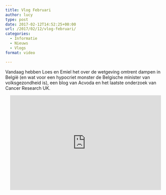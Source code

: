 ```yaml
---
title: Vlog Februari
author: lucy
type: post
date: 2017-02-12T14:52:25+00:00
url: /2017/02/12/vlog-februari/
categories:
  - Informatie
  - Nieuws
  - Vlogs
format: video

---
```

Vandaag hebben Loes en Emiel het over de wetgeving omtrent dampen in België (en wat voor een hypocriet monster de Belgische minister van volksgezondheid is), een blog van Acvoda en het laatste onderzoek van Cancer Research UK.

<span class="embed-youtube" style="text-align:center; display: block;"><iframe class='youtube-player' type='text/html' width='474' height='297' src='https://www.youtube.com/embed/wVz_BSymwZc?version=3&#038;rel=1&#038;fs=1&#038;autohide=2&#038;showsearch=0&#038;showinfo=1&#038;iv_load_policy=1&#038;wmode=transparent' allowfullscreen='true' style='border:0;'></iframe></span>
